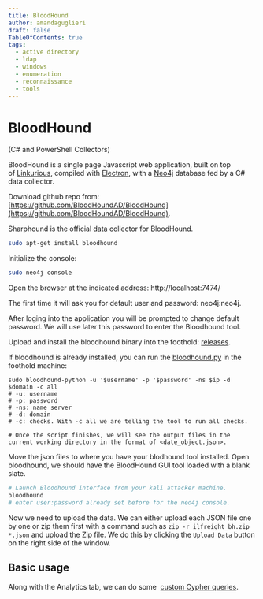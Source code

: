 ```yaml
---
title: BloodHound
author: amandaguglieri
draft: false
TableOfContents: true
tags:
  - active directory
  - ldap
  - windows
  - enumeration
  - reconnaissance
  - tools
---
```

# BloodHound

(C# and PowerShell Collectors)

BloodHound is a single page Javascript web application, built on top of [Linkurious](http://linkurio.us/), compiled with [Electron](http://electron.atom.io/), with a [Neo4j](https://neo4j.com/) database fed by a C# data collector.

Download github repo from: [https://github.com/BloodHoundAD/BloodHound](https://github.com/BloodHoundAD/BloodHound).

Sharphound is the official data collector for BloodHound.

```bash
sudo apt-get install bloodhound
```

Initialize the console:

```bash
sudo neo4j console 
```

Open the browser at the indicated address: http://localhost:7474/

The first time it will ask you for default user and password:  neo4j:neo4j.

After loging into the application you will be prompted to change default password. We will use later this password to enter the Bloodhound tool.

Upload and install the bloodhound binary into the foothold: [releases](https://github.com/SpecterOps/BloodHound-Legacy/releases).

If bloodhound is already installed, you can run the [bloodhound.py](https://github.com/dirkjanm/BloodHound.py) in the foothold machine: 

```shell-session
sudo bloodhound-python -u '$username' -p '$password' -ns $ip -d $domain -c all 
# -u: username
# -p: password
# -ns: name server
# -d: domain
# -c: checks. With -c all we are telling the tool to run all checks.

# Once the script finishes, we will see the output files in the current working directory in the format of <date_object.json>.
```

Move the json files to where you have your blodhound tool installed. Open bloodhound, we should have the BloodHound GUI tool loaded with a blank slate. 

```bash
# Launch Bloodhound interface from your kali attacker machine.
bloodhound
# enter user:password already set before for the neo4j console.
```


Now we need to upload the data. We can either upload each JSON file one by one or zip them first with a command such as `zip -r ilfreight_bh.zip *.json` and upload the Zip file. We do this by clicking the `Upload Data` button on the right side of the window.

## Basic usage

Along with the Analytics tab, we can do some  [custom Cypher queries](https://hausec.com/2019/09/09/bloodhound-cypher-cheatsheet/).
